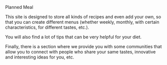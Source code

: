 Planned Meal

This site is designed to store all kinds of recipes and even add your own, so that you can create different menus (whether weekly, monthly, with certain characteristics, for different tastes, etc.).

You will also find a lot of tips that can be very helpful for your diet.

Finally, there is a section where we provide you with some communities that allow you to connect with people who share your same tastes, innovative and interesting ideas for you, etc.